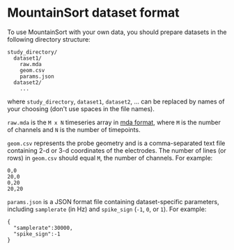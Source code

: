 # MountainSort dataset format

To use MountainSort with your own data, you should prepare datasets in the following directory structure:

```
study_directory/
  dataset1/
    raw.mda
    geom.csv
    params.json
  dataset2/
    ...
```

where `study_directory`, `dataset1`, `dataset2`, ... can be replaced by names of your choosing (don't use spaces in the file names).

`raw.mda` is the `M x N` timeseries array in [mda format](mda_format.md), where `M` is the number of channels and `N` is the number of timepoints.

`geom.csv` represents the probe geometry and is a comma-separated text file containing 2-d or 3-d coordinates of the electrodes. The number of lines (or rows) in `geom.csv` should equal `M`, the number of channels. For example:

```
0,0
20,0
0,20
20,20
```

`params.json` is a JSON format file containing dataset-specific parameters, including `samplerate` (in Hz) and `spike_sign` (`-1`, `0`, or `1`). For example:

```
{
  "samplerate":30000,
  "spike_sign":-1
}
```